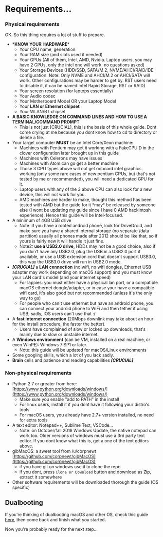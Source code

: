 # Requirements...

### Physical requirements

OK. So this thing requires a lot of stuff to prepare.

* \***KNOW YOUR HARDWARE**\*
  * Your CPU name, generation
  * Your RAM size \(and slots used if needed\)
  * Your GPUs \(All of them, Intel, AMD, Nvidia. Laptop users, you may have 2 GPUs, only the intel one will work, no questions asked\)
  * Your Storage Devices \(HDD/SSD, SATA/M.2, NVME/AHCI/RAID/IDE configuration. Note: Only NVME and AHCI/M.2 or AHCI/SATA will work. Other configurations may be harder to get by. RST users need to disable it, it can be named Intel Rapid Storage, RST or RAID\)
  * Your screen resolution \(for laptops essentially\)
  * Your Audio codec
  * Your Motherboard Model OR your Laptop Model
  * Your **LAN or Ethernet chipset**
  * Your WLAN/BT chipset
* **A BASIC KNOWLEDGE ON COMMAND LINES AND HOW TO USE A TERMINAL/COMMAND PROMPT**
  * This is not just \[CRUCIAL\], this is the basis of this whole guide. Dont come crying at me because you dont know how to cd to directory or delete a file.
* Your target computer **MUST** be an Intel Core/Xeon machine:
  * Machines with Pentium may get it working with a FakeCPUID in the clover configuration later brought up in this guide
  * Machines with Celerons may have issues
  * Machines with Atom can go get a better machine
  * Those 3 CPU types above will not get onboard intel graphics working \(only some rare cases of new pentium CPUs, but that's not tested by me or recommended\), you will need a dedicated GPU for it.
  * Laptop users with any of the 3 above CPU can also look for a new device, this will not work for you.
  * AMD machines are harder to make, thought this method has been tested with AMD but the guide for it \*may\* be released by someone else \(I wont be updating my guide since I have 0 AMD hackintosh experience\). Hence this guide will be Intel-focused.
* A minimum of 4GB USB drive
  * Note: if you have a rooted android phone, look for DriveDroid, and make sure you have a shared internal storage \(no separate /data partition\) usually all phones made after 2012 should be like that, so if yours is fairly new it will handle it just fine.
  * Note2: **use a USB2.0 drive,** HDDs may not be a good choice, also if you don't have any USB2.0, plug the USB in a USB2.0 port if available, or use a USB extension cord that doesn't support USB3.0, this way the USB3.0 drive will run in USB2.0 mode.
* _**\[CRUCIAL\]**_ a **LAN connection** \(no wifi, no wifi dongles, Ethernet USB adapter may work depending on macOS support\) and you must know your LAN card's model \(and your internet speed\)
  * For lappies: you must either have a physical lan port, or a compatible macOS ethernet dongle/adapter, or in case your have a compatible wifi card, it's also good but not recommended \(unless it's the only way to go\)
  * For people who can't use ethernet but have an android phone, you can connect your android phone to WiFi and then tether it using USB, sadly, iOS users can't use that :/
* A **fast internet connection** \(20Mbps downlink may take about an hour for the install procedure, the faster the better\).
  * Users have complained of slow or locked up downloads, that's mainly due to slow or unstable internet.
* A **Windows environment** \(can be VM, installed on a real machine, or even WinPE\): Windows 7 SP1 or later.
  * Note: this guide will be updated for macOS/Linux environments 
* Some googling skills, which a lot of you lack sadly.
* **Brain** cells and patience and reading capabilities _**\[CRUCIAL\]**_

### Non-physical requirements

* Python 2.7 or greater from here: [https://www.python.org/downloads/windows/](https://www.python.org/downloads/windows/)
  * Make sure you enable "add to PATH" in the install
  * For linux users, install it if you dont have it following your distro's tools
  * For macOS users, you already have 2.7+ version installed, no need for extra tools
* A text editor: Notepad++, Sublime Text, VSCode...
  * Note: on October/fall 2018 Windows Update, the native notepad can work too. Older versions of windows must use a 3rd party text editor. If you dont know what this is, get a one of the text editors above.
* gibMacOS: a sweet tool from /u/corpnewt [https://github.com/corpnewt/gibMacOS](https://github.com/corpnewt/gibMacOS)
  * if you have git on windows use it to clone the repo
  * if you dont, press `Clone or Download` button and download as Zip, extract it somewhere
* Other software requirements will be downloaded thorough the guide \(OS specific\)

## Dualbooting

If you're thinking of dualbooting macOS and other OS, check this guide [here](https://github.com/midi1996/JBOG/blob/master/Multiboot.md), then come back and finish what you started.

Now you're probably ready for the next step...

